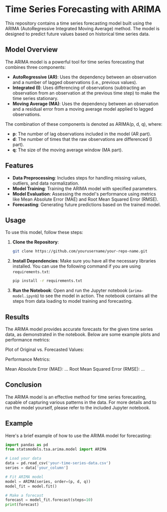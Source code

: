 # Time Series Forecasting with ARIMA

This repository contains a time series forecasting model built using the ARIMA (AutoRegressive Integrated Moving Average) method. The model is designed to predict future values based on historical time series data.

## Model Overview

The ARIMA model is a powerful tool for time series forecasting that combines three components:
- **AutoRegressive (AR)**: Uses the dependency between an observation and a number of lagged observations (i.e., previous values).
- **Integrated (I)**: Uses differencing of observations (subtracting an observation from an observation at the previous time step) to make the time series stationary.
- **Moving Average (MA)**: Uses the dependency between an observation and a residual error from a moving average model applied to lagged observations.

The combination of these components is denoted as ARIMA(p, d, q), where:
- **p**: The number of lag observations included in the model (AR part).
- **d**: The number of times that the raw observations are differenced (I part).
- **q**: The size of the moving average window (MA part).

## Features

- **Data Preprocessing**: Includes steps for handling missing values, outliers, and data normalization.
- **Model Training**: Training the ARIMA model with specified parameters.
- **Model Evaluation**: Assessing the model's performance using metrics like Mean Absolute Error (MAE) and Root Mean Squared Error (RMSE).
- **Forecasting**: Generating future predictions based on the trained model.

## Usage

To use this model, follow these steps:

1. **Clone the Repository**:
    ```bash
    git clone https://github.com/yourusername/your-repo-name.git
    ```

2. **Install Dependencies**:
    Make sure you have all the necessary libraries installed. You can use the following command if you are using `requirements.txt`:
    ```bash
    pip install -r requirements.txt
    ```

3. **Run the Notebook**:
    Open and run the Jupyter notebook (`arima-model.ipynb`) to see the model in action. The notebook contains all the steps from data loading to model training and forecasting.
   
## Results
The ARIMA model provides accurate forecasts for the given time series data, as demonstrated in the notebook. Below are some example plots and performance metrics:

Plot of Original vs. Forecasted Values:

Performance Metrics:

Mean Absolute Error (MAE): ...
Root Mean Squared Error (RMSE): ...

## Conclusion
The ARIMA model is an effective method for time series forecasting, capable of capturing various patterns in the data. For more details and to run the model yourself, please refer to the included Jupyter notebook.

## Example

Here's a brief example of how to use the ARIMA model for forecasting:

```python
import pandas as pd
from statsmodels.tsa.arima.model import ARIMA

# Load your data
data = pd.read_csv('your-time-series-data.csv')
series = data['your_column']

# Fit ARIMA model
model = ARIMA(series, order=(p, d, q))
model_fit = model.fit()

# Make a forecast
forecast = model_fit.forecast(steps=10)
print(forecast)
